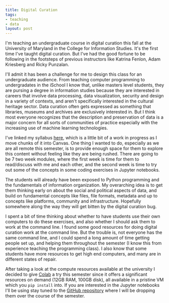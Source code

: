 ```yaml
---
title: Digital Curation
tags:
- teaching
- data
layout: post
---
```


I'm teaching an undergraduate course in digital curation this fall at the
University of Maryland in the College for Information Studies. It's the first
time I've taught digital curation. But I've had the good fortune to be following
in the footsteps of previous instructors like Katrina Fenlon, Adam Kriesberg and
Ricky Punzalan. 

I'll admit it has been a challenge for me to design this class for an
undergraduate audience. From teaching computer programming to undergradates in
the iSchool I know that, unlike masters level students, they are pursing a
degree in information studies because they are interested in careers that
involve data processing, data visualization, security and design in a variety of
contexts, and aren't specifically interested in the cultural heritage sector.
Data curation often gets expressed as something that libraries, museums and
archives are exclusively interested in. But I think most everyone recognizes
that the description and preservation of data is a major concern for all sorts
of communities of practice especially with the increasing use of machine
learning technologies.

I've linked my syllabus [here](https://github.com/edsu/inst341/blob/master/syllabus.md), which is a
little bit of a work in progress as I move chunks of it into Canvas. One thing I
wanted to do, especially as we are all remote this semester, is to provide
enough space for them to explore this content without feeling like they are
being rushed. There are going to be 7 two week modules, where the first week is
time for them to read/discuss with me and each other, and the second week is
time to try out some of the concepts in some coding exercises in Jupyter
notebooks.

The students will already have been exposed to Python programming and the
fundamentals of information organization. My overarching idea is to get them
thinking early on about the social and political aspects of data, and build on
fundamental concepts like files, file formats, metadata and up to concepts like
platforms, community and infrastructure. Hopefully somewhere along the way they
will get bitten by the digital curation bug.

I spent a bit of time thinking about whether to have students use their own
computers to do these exercises, and also whether I should ask them to work at
the command line. I found some good resources for doing digital curation work at
the command line. But the trouble is, not everyone has the same command line,
and I could spend a long amount of time getting people set up, and helping them
throughout the semester (I know this from experience teaching the programming
class). I also know that some students have more resources to get high end
computers, and many are in different states of repair.

After taking a look at the compute resources available at the university I
decided to give [Colab](https://colab.research.google.com) a try this semester
since it offers a significant resources on demand (12GB RAM, 100GB disk), all
available in a pristine VM which you `pip install` into. If you are interested
in the Jupyter notebooks I'll be using stay tuned to the [GitHub
repository](https://github.com/edsu/inst341/) where I will be dropping them over
the course of the semester.


